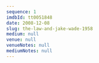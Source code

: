 ```yaml
---
sequence: 1
imdbId: tt0051848
date: 2008-12-08
slug: the-law-and-jake-wade-1958
medium: null
venue: null
venueNotes: null
mediumNotes: null
---
```


